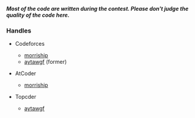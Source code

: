 _**Most of the code are written during the contest. Please don't judge the quality of the code here.**_


### Handles

- Codeforces
    - [morriship](https://codeforces.com/profile/morriship) 
    - [aytawgf](https://codeforces.com/profile/aytawgf) (former)

- AtCoder
    - [morriship](https://atcoder.jp/users/morriship)

- Topcder
    - [aytawgf](https://www.topcoder.com/members/aytawgf)
